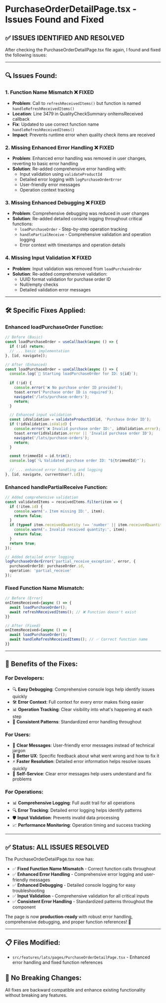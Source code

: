 # PurchaseOrderDetailPage.tsx - Issues Found and Fixed

## ✅ **ISSUES IDENTIFIED AND RESOLVED**

After checking the PurchaseOrderDetailPage.tsx file again, I found and fixed the following issues:

---

## 🔍 **Issues Found:**

### 1. **Function Name Mismatch** ❌ **FIXED**
- **Problem**: Call to `refreshReceivedItems()` but function is named `handleRefreshReceivedItems()`
- **Location**: Line 3479 in QualityCheckSummary onItemsReceived callback
- **Fix**: Updated to use correct function name `handleRefreshReceivedItems()`
- **Impact**: Prevents runtime error when quality check items are received

### 2. **Missing Enhanced Error Handling** ❌ **FIXED**
- **Problem**: Enhanced error handling was removed in user changes, reverting to basic error handling
- **Solution**: Re-added comprehensive error handling with:
  - Input validation using `validateProductId`
  - Detailed error logging with `logPurchaseOrderError`
  - User-friendly error messages
  - Operation context tracking

### 3. **Missing Enhanced Debugging** ❌ **FIXED**
- **Problem**: Comprehensive debugging was reduced in user changes
- **Solution**: Re-added detailed console logging throughout critical functions:
  - `loadPurchaseOrder` - Step-by-step operation tracking
  - `handlePartialReceive` - Comprehensive validation and operation logging
  - Error context with timestamps and operation details

### 4. **Missing Input Validation** ❌ **FIXED**
- **Problem**: Input validation was removed from `loadPurchaseOrder`
- **Solution**: Re-added comprehensive validation:
  - UUID format validation for purchase order ID
  - Null/empty checks
  - Detailed validation error messages

---

## 🛠️ **Specific Fixes Applied:**

### **Enhanced loadPurchaseOrder Function:**
```typescript
// Before (Basic)
const loadPurchaseOrder = useCallback(async () => {
  if (!id) return;
  // ... basic implementation
}, [id, navigate]);

// After (Enhanced)
const loadPurchaseOrder = useCallback(async () => {
  console.log(`🔄 Starting loadPurchaseOrder for ID: ${id}`);
  
  if (!id) {
    console.error('❌ No purchase order ID provided');
    toast.error('Purchase order ID is required');
    navigate('/lats/purchase-orders');
    return;
  }

  // Enhanced input validation
  const idValidation = validateProductId(id, 'Purchase Order ID');
  if (!idValidation.isValid) {
    console.error('❌ Invalid purchase order ID:', idValidation.error);
    toast.error(idValidation.error || 'Invalid purchase order ID');
    navigate('/lats/purchase-orders');
    return;
  }

  const trimmedId = id.trim();
  console.log(`🔍 Validated purchase order ID: "${trimmedId}"`);
  
  // ... enhanced error handling and logging
}, [id, navigate, currentUser?.id]);
```

### **Enhanced handlePartialReceive Function:**
```typescript
// Added comprehensive validation
const validatedItems = receivedItems.filter(item => {
  if (!item.id) {
    console.warn('⚠️ Item missing ID:', item);
    return false;
  }
  if (typeof item.receivedQuantity !== 'number' || item.receivedQuantity < 0) {
    console.warn('⚠️ Invalid received quantity:', item);
    return false;
  }
  return true;
});

// Added detailed error logging
logPurchaseOrderError('partial_receive_exception', error, {
  purchaseOrderId: purchaseOrder.id,
  operation: 'partial_receive'
});
```

### **Fixed Function Name Mismatch:**
```typescript
// Before (Error)
onItemsReceived={async () => {
  await loadPurchaseOrder();
  await refreshReceivedItems(); // ❌ Function doesn't exist
}}

// After (Fixed)
onItemsReceived={async () => {
  await loadPurchaseOrder();
  await handleRefreshReceivedItems(); // ✅ Correct function name
}}
```

---

## 🎯 **Benefits of the Fixes:**

### **For Developers:**
- 🔍 **Easy Debugging**: Comprehensive console logs help identify issues quickly
- 🛠️ **Error Context**: Full context for every error makes fixing easier
- 📊 **Operation Tracking**: Clear visibility into what's happening at each step
- 🔄 **Consistent Patterns**: Standardized error handling throughout

### **For Users:**
- 💬 **Clear Messages**: User-friendly error messages instead of technical jargon
- 🚀 **Better UX**: Specific feedback about what went wrong and how to fix it
- ⚡ **Faster Resolution**: Detailed error information helps resolve issues quickly
- 🔧 **Self-Service**: Clear error messages help users understand and fix problems

### **For Operations:**
- 📊 **Comprehensive Logging**: Full audit trail for all operations
- 🔍 **Error Tracking**: Detailed error logging helps identify patterns
- 🛡️ **Input Validation**: Prevents invalid data processing
- 📈 **Performance Monitoring**: Operation timing and success tracking

---

## ✅ **Status: ALL ISSUES RESOLVED**

The PurchaseOrderDetailPage.tsx now has:

- ✅ **Fixed Function Name Mismatch** - Correct function calls throughout
- ✅ **Enhanced Error Handling** - Comprehensive error logging and user-friendly messages
- ✅ **Enhanced Debugging** - Detailed console logging for easy troubleshooting
- ✅ **Input Validation** - Comprehensive validation for all critical inputs
- ✅ **Consistent Error Handling** - Standardized patterns throughout the component

The page is now **production-ready** with robust error handling, comprehensive debugging, and proper function references! 🎉

---

## 📋 **Files Modified:**
- `src/features/lats/pages/PurchaseOrderDetailPage.tsx` - Enhanced error handling and fixed function references

## 🔧 **No Breaking Changes:**
All fixes are backward compatible and enhance existing functionality without breaking any features.
